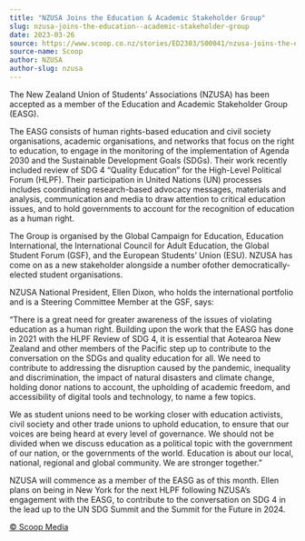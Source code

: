 ```yaml
---
title: "NZUSA Joins the Education & Academic Stakeholder Group"
slug: nzusa-joins-the-education--academic-stakeholder-group
date: 2023-03-26
source: https://www.scoop.co.nz/stories/ED2303/S00041/nzusa-joins-the-education-academic-stakeholder-group.htm
source-name: Scoop
author: NZUSA
author-slug: nzusa
---
```


<p>The New Zealand Union of Students’ Associations (NZUSA)
has been accepted as a member of the Education and Academic
Stakeholder Group (EASG).</p>

<p>The EASG consists of human
rights-based education and civil society organisations,
academic organisations, and networks that focus on the right
to education, to engage in the monitoring of the
implementation of Agenda 2030 and the Sustainable
Development Goals (SDGs). Their work recently included
review of SDG 4 “Quality Education” for the High-Level
Political Forum (HLPF). Their participation in United
Nations (UN) processes includes coordinating research-based
advocacy messages, materials and analysis, communication and
media to draw attention to critical education issues, and to
hold governments to account for the recognition of education
as a human right.</p>

<p>The Group is organised by the Global
Campaign for Education, Education International, the
International Council for Adult Education, the Global
Student Forum (GSF), and the European Students’ Union
(ESU). NZUSA has come on as a new stakeholder alongside a
number ofother democratically-elected student
organisations.</p>

<p>NZUSA National President, Ellen Dixon,
who holds the international portfolio and is a Steering
Committee Member at the GSF, says:</p>

<p>“There is a great
need for greater awareness of the issues of violating
education as a human right. Building upon the work that the
EASG has done in 2021 with the HLPF Review of SDG 4, it is
essential that Aotearoa New Zealand and other members of the
Pacific step up to contribute to the conversation on the
SDGs and quality education for all. We need to contribute to
addressing the disruption caused by the pandemic, inequality
and discrimination, the impact of natural disasters and
climate change, holding donor nations to account, the
upholding of academic freedom, and accessibility of digital
tools and technology, to name a few topics.</p>

<p>We as
student unions need to be working closer with education
activists, civil society and other trade unions to uphold
education, to ensure that our voices are being heard at
every level of governance. We should not be divided when we
discuss education as a political topic with the government
of our nation, or the governments of the world. Education is
about our local, national, regional and global community. We
are stronger together.”</p>

<p>NZUSA will commence as a
member of the EASG as of this month. Ellen plans on being in
New York for the next HLPF following NZUSA’s engagement
with the EASG, to contribute to the conversation on SDG 4 in
the lead up to the UN SDG Summit and the Summit for the
Future in
2024.</p>

<p>
<a href="http://www.scoop.co.nz/about/terms.html" target="_blank"><span>© Scoop Media</span></a>
         

</p>